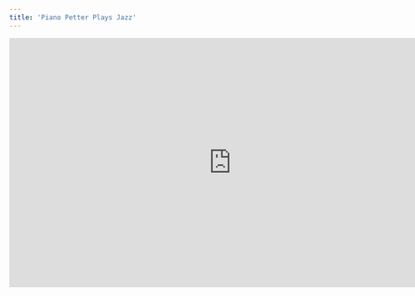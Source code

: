 ```yaml
---
title: 'Piano Petter Plays Jazz'
---
```


<iframe width="800" height="450" src="https://www.youtube.com/embed/o4kUzGOec2o" frameborder="0" allow="accelerometer; autoplay; encrypted-media; gyroscope; picture-in-picture" allowfullscreen></iframe>